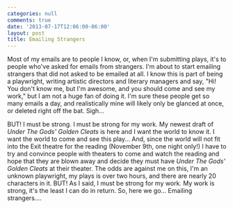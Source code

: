 ```yaml
---
categories: null
comments: true
date: '2013-07-17T12:06:00-06:00'
layout: post
title: Emailing Strangers
---
```


Most of my emails are to people I know, or, when I'm submitting plays, it's to people who've asked for emails from strangers. I'm about to start emailing strangers that did not asked to be emailed at all. I know this is part of being a playwright, writing artistic directors and literary managers and say, "Hi! You don't know me, but I'm awesome, and you should come and see my work," but I am not a huge fan of doing it. I'm sure these people get so many emails a day, and realistically mine will likely only be glanced at once, or deleted right off the bat. Sigh...

BUT! I must be strong. I must be strong for my work. My newest draft of *Under The Gods' Golden Cleats* is here and I want the world to know it. I want the world to come and see this play... And, since the world will not fit into the Exit theatre for the reading (November 9th, one night only!) I have to try and convince people with theaters to come and watch the reading and hope that they are blown away and decide they must have *Under The Gods' Golden Cleats* at their theater. The odds are against me on this, I'm an unknown playwright, my plays is over two hours, and there are nearly 20 characters in it. BUT! As I said, I must be strong for my work. My work is strong, it's the least I can do in return. So, here we go... Emailing strangers....